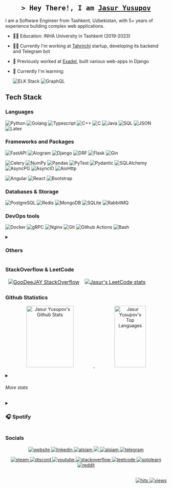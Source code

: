 <!-- Intro  -->
<h2 align="center">
  <samp>&gt; Hey There!, I am 
    <b><a target="_blank" href="https://www.linkedin.com/in/jasur-yusupov//">Jasur Yusupov</a></b> 
  </samp>
</h2>

I am a Software Engineer from Tashkent, Uzbekistan, with 5+ years of experience building complex web applications.

- 👨‍🎓 Education: INHA University in Tashkent (2019-2023)
- 👨‍💻 Currently I'm working at [Tahrirchi](https://tahrirchi.uz) startup, developing its backend and Telegram bot
- 💼 Previously worked at [Exadel](https://exadel.com), built various web-apps in Django
- 🌱 Currently I'm learning:

  ![ELK Stack](https://img.shields.io/badge/ELK_Stack-18bcb1?style=for-the-badge&logo=elasticsearch)
  ![GraphQL](https://img.shields.io/badge/GraphQl-E10098?style=for-the-badge&logo=graphql&logoColor=white)
  

## Tech Stack

### Languages

![Python](https://img.shields.io/badge/Python-3776AB?style=for-the-badge&logo=python&logoColor=white)
![Golang](https://img.shields.io/badge/Golang-00aed9?style=for-the-badge&logo=go&labelColor=00aed9&logoColor=white)
![Typescript](https://img.shields.io/badge/Typescript-007acc?style=for-the-badge&logo=typescript&logoColor=white)
![C++](https://custom-icon-badges.demolab.com/badge/C++-9C033A.svg?style=for-the-badge&logo=cpp2&logoColor=white)
![C](https://custom-icon-badges.demolab.com/badge/C-03599C.svg?style=for-the-badge&logo=c-in-hexagon&logoColor=white)
![Java](https://custom-icon-badges.demolab.com/badge/Java-e77000.svg?style=for-the-badge&logo=java&logoColor=white)
![SQL](https://custom-icon-badges.demolab.com/badge/SQL-333333.svg?style=for-the-badge&logo=database&logoColor=white)
![JSON](https://img.shields.io/badge/json-5E5C5C?style=for-the-badge&logo=json&logoColor=white)
![Latex](https://img.shields.io/badge/LaTeX-47A141?style=for-the-badge&logo=LaTeX&logoColor=white)


### Frameworks and Packages

![FastAPI](https://img.shields.io/badge/FastAPI-069387?style=for-the-badge&logo=fastapi&logoColor=white)
![Aiogram](https://img.shields.io/badge/Aiogram-009cfb?style=for-the-badge&logo=telegram&logoColor=white)
![Django](https://img.shields.io/badge/Django-103e2e?style=for-the-badge&logo=django&logoColor=white)
![DRF](https://img.shields.io/badge/DRF-ff1709?style=for-the-badge&logo=django&logoColor=white)
![Flask](https://img.shields.io/badge/Flask-347a8c?style=for-the-badge&logo=flask&logoColor=white)
![Gin](https://custom-icon-badges.demolab.com/badge/Gin-0090d1?style=for-the-badge&logo=gin&labelColor=00405d)

![Celery](https://img.shields.io/badge/Celery-a9cc54.svg?style=for-the-badge&logo=celery)
![NumPy](https://img.shields.io/badge/Numpy-013243.svg?style=for-the-badge&logo=numpy&logoColor=white)
![Pandas](https://img.shields.io/badge/Pandas-150458.svg?style=for-the-badge&logo=pandas&logoColor=white)
![PyTest](https://img.shields.io/badge/Pytest-0A9EDC.svg?style=for-the-badge&logo=pytest&logoColor=white)
![Pydantic](https://img.shields.io/badge/Pydantic-e72564?style=for-the-badge&logo=pydantic&logoColor=white)
![SQLAlchemy](https://img.shields.io/badge/SQLAlchemy-cb1f05?style=for-the-badge&logo=sqlalchemy&logoColor=white)
![AsyncPG](https://img.shields.io/badge/AsyncPG-4d3592?style=for-the-badge&logo=asyncpg&logoColor=white)
![AsyncIO](https://img.shields.io/badge/AsyncIO-377dff?style=for-the-badge&logo=asyncio&logoColor=white)
![AioHttp](https://img.shields.io/badge/AioHttp-377dff?style=for-the-badge&logo=async&logoColor=white)

![Angular](https://img.shields.io/badge/Angular-de002d?style=for-the-badge&logo=angular&logoColor=de002d&labelColor=white)
![React](https://img.shields.io/badge/React-222222?style=for-the-badge&logo=react&logoColor=61dafb)
![Bootstrap](https://img.shields.io/badge/Bootstrap-563D7C?style=for-the-badge&logo=bootstrap&logoColor=white)

<!-- ![PyTelegramBotAPI](https://img.shields.io/badge/PyTelegramBotAPI-417fb0?style=for-the-badge&logo=telegram&logoColor=white) -->

### Databases & Storage

![PostgreSQL](https://img.shields.io/badge/PostgreSQL-336791?style=for-the-badge&logo=postgresql&logoColor=white)
![Redis](https://img.shields.io/badge/Redis-c32f2d?style=for-the-badge&logo=redis&logoColor=white)
![MongoDB](https://img.shields.io/badge/MongoDB-001e2b?style=for-the-badge&logo=mongodb)
![SQLite](https://img.shields.io/badge/SQLite-b7cdf4?style=for-the-badge&logo=sqlite&logoColor=black)
![RabbitMQ](https://img.shields.io/badge/rabbitmq-%23FF6600.svg?&style=for-the-badge&logo=rabbitmq&logoColor=white)

### DevOps tools
![Docker](https://img.shields.io/badge/Docker-1d63ed?style=for-the-badge&logo=docker&logoColor=white)
![gRPC](https://custom-icon-badges.demolab.com/badge/gRPC-2da6b0?style=for-the-badge&logo=grpc&logoColor=black)
![Nginx](https://img.shields.io/badge/Nginx-20201e?style=for-the-badge&logo=nginx&logoColor=0e9748)
![Git](https://img.shields.io/badge/Git-f05030?style=for-the-badge&logo=git&logoColor=white)
![Github Actions](https://img.shields.io/badge/Github_Actions-1b61d1?style=for-the-badge&logo=github%20actions&logoColor=white)
![Bash](https://img.shields.io/badge/Bash-283037?style=for-the-badge&logo=gnu-bash)
<details>
  <summary><h3>Others</h3></summary>
  
  ![Markdown](https://img.shields.io/badge/Markdown-000000?style=for-the-badge&logo=markdown&logoColor=white)
  ![JWT](https://img.shields.io/badge/JWT-000000?style=for-the-badge&logo=JSON%20web%20tokens&logoColor=white)
  ![NPM](https://img.shields.io/badge/npm-CB3837?style=for-the-badge&logo=npm&logoColor=white)
  ![OpenCV](https://img.shields.io/badge/OpenCV-27338e?style=for-the-badge&logo=OpenCV&logoColor=white)
  ![Postman](https://img.shields.io/badge/Postman-FF6C37?style=for-the-badge&logo=Postman&logoColor=white)
  ![PyPI](https://img.shields.io/badge/pypi-3775A9?style=for-the-badge&logo=pypi&logoColor=white)
  ![Selenium](https://img.shields.io/badge/Selenium-43B02A?style=for-the-badge&logo=Selenium&logoColor=white)
  ![Swagger](https://img.shields.io/badge/Swagger-85EA2D?style=for-the-badge&logo=Swagger&logoColor=white)
  ![Npp](https://img.shields.io/badge/Notepad++-90E59A.svg?style=for-the-badge&logo=notepad%2B%2B&logoColor=black)
  ![PyCharm](https://img.shields.io/badge/PyCharm-000000.svg?&style=for-the-badge&logo=PyCharm&logoColor=white)
  ![VIM](https://img.shields.io/badge/VIM-%2311AB00.svg?&style=for-the-badge&logo=vim&logoColor=white)
  ![VSCODE](https://img.shields.io/badge/VSCode-0078D4?style=for-the-badge&logo=visual%20studio%20code&logoColor=white)
  ![Visual Studio](https://img.shields.io/badge/Visual_Studio-5C2D91?style=for-the-badge&logo=visual%20studio&logoColor=white)
  ![Notion](https://img.shields.io/badge/Notion-000000?style=for-the-badge&logo=notion&logoColor=white)
  ![Linux](https://img.shields.io/badge/Linux-FCC624?style=for-the-badge&logo=linux&logoColor=black)
  ![Ubuntu](https://img.shields.io/badge/Ubuntu-E95420?style=for-the-badge&logo=ubuntu&logoColor=white)
  ![Windows](https://img.shields.io/badge/Windows-0078D6?style=for-the-badge&logo=windows&logoColor=white)
  ![Edge](https://img.shields.io/badge/Edge-0078D7?style=for-the-badge&logo=Microsoft-edge&logoColor=white)
  ![Jupyter](https://img.shields.io/badge/Jupyter-F37626.svg?style=for-the-badge&logo=Jupyter&logoColor=white)
  
</details>

### StackOverflow & LeetCode

<div align="center">
    <table>
        <tr>
            <td style="border: 1px solid transparent;"><a href="https://stackoverflow.com/users/8323650/goodeejay" target="_blank">
                <img src="https://github-readme-stackoverflow.vercel.app/?userID=8323650&theme=dark" alt="GooDeeJAY StackOverflow"/> 
            </a></td>
            <td style="border: 1px solid transparent;"><a href="https://leetcode.com/GooDeeJAY/" target="_blank">
                <img src="https://leetcode-stats-six.vercel.app/?username=goodeejay&theme=dark" alt="Jasur's LeetCode stats"/>
            </a></td>
        </tr>
    </table>
</div>

### Github Statistics

<p align="center"> 
  <a href="https://github.com/goodeejay">
    <img alt="Jasur Yusupov's Github Stats" src="https://denvercoder1-github-readme-stats.vercel.app/api?username=goodeejay&show_icons=true&count_private=true&theme=react&border_color=7F3FBF&bg_color=0D1117&title_color=F85D7F&icon_color=F8D866" height="192px" width="54%"/>
  </a>
  <a href="https://github.com/goodeejay">
    <img alt="Jasur Yusupov's Top Languages" src="https://denvercoder1-github-readme-stats.vercel.app/api/top-langs/?username=goodeejay&langs_count=8&layout=compact&theme=react&border_color=7F3FBF&bg_color=0D1117&title_color=F85D7F&icon_color=F8D866" height="192px" width="44%"/>
  </a>
</p>

<details>
  <summary><h6>More stats</h6></summary>

<!-- Trophies -->
<a href="https://github.com/goodeejay">
  <img src="https://github-profile-trophy.vercel.app/?username=goodeejay&theme=dracula&column=-1&margin-w=15&margin-h=15&no-bg=true" alt="github-profile-trophies"/>
</a>
<br/><br/>

<!-- Streaks -->
<p align="center">
  <a href="https://github.com/goodeejay">
      <img src="https://github-readme-streak-stats.herokuapp.com/?user=goodeejay&theme=radical&border=7F3FBF&background=0D1117" alt="Jasur's GitHub streak" height="192px" width="49.5%" />
  </a>
</p>

<!-- Summary -->
<p align="center">
  <a href="https://github.com/goodeejay">
    <img src="https://github-profile-summary-cards.vercel.app/api/cards/profile-details?username=goodeejay&theme=radical" alt="Jasur's GitHub Contribution" width="80%"/>
  </a>
</p>

![Jasur Yusupov's Graph](https://github-readme-activity-graph.vercel.app/graph?username=goodeejay&custom_title=Jasur%20Yusupov's%20GitHub%20Activity%20Graph&bg_color=0D1117&color=7F3FBF&line=7F3FBF&point=7F3FBF&area_color=FFFFFF&title_color=FFFFFF&area=true)

</details>

<!-- Spotify -->
<details> 
  <summary><h3>🎧 Spotify </h3></summary>
  <div align="center">
    <a href="https://open.spotify.com/playlist/5E8N3x25YNEVa1Fhe2mOYx?si=720ea2b50742498a" target="_blank"> 
      <img src="https://spotify-github-profile.vercel.app/api/view?uid=ye6xvindl58uxcikrnmttlowg&cover_image=true&theme=default&show_offline=false&background_color=121212&interchange=true" alt="spotify-github-profile"/>
    </a>
  </div>
</details>

### Socials
<p align="center">
  <a href="https://zebrain.uz" target="blank">
    <img src="https://img.shields.io/badge/Website-DC143C?style=for-the-badge&logo=medium&logoColor=white" alt="website" />
  </a>
  <a href="https://linkedin.com/in/jasur-yusupov" target="_blank">
    <img src="https://img.shields.io/badge/LinkedIn-0077B5?style=for-the-badge&logo=linkedin&logoColor=white" alt="linkedin"/>
  </a>
  <a href="https://instagram.com/jzr_yusupov" target="_blank">
    <img src="https://img.shields.io/badge/Instagram-fe4164?style=for-the-badge&logo=instagram&logoColor=white" alt="alsiam" />
  </a> 
  <a href="https://twitter.com/goodeejay" target="_blank">
    <img src="https://img.shields.io/badge/Twitter-1DA1F2?style=for-the-badge&logo=twitter&logoColor=white" />
  </a>  
  <a href="https://www.facebook.com/YusupovJasur" target="_blank">
    <img src="https://img.shields.io/badge/Facebook-20BEFF?&style=for-the-badge&logo=facebook&logoColor=white" alt="alsiam"  />
  </a>
  <a href="https://t.me/GooDeeJAY" target="_blank">
    <img src="https://img.shields.io/badge/Telegram-blue?style=for-the-badge&logo=telegram&logoColor=white" alt="telegram" />
  </a>
</p>
<p align="center">
  <a href="https://steamcommunity.com/id/goodeejay/" target="_blank">
    <img src="https://img.shields.io/badge/Steam-000000?style=for-the-badge&logo=steam&logoColor=white" alt="steam"/>
  </a>
  <a href="https://discordapp.com/users/442621171838615553" target="_blank">
    <img src="https://img.shields.io/badge/Discord-5865f2?style=for-the-badge&logo=discord&logoColor=white" alt="discord"/>
  </a>
  <a href="https://www.youtube.com/@jasuryusupov" target="_blank">
    <img src="https://img.shields.io/badge/YouTube-FF0000?style=for-the-badge&logo=youtube&logoColor=white" alt="youtube"/>
  </a>
  <a href="https://stackoverflow.com/users/8323650/goodeejay" target="_blank">
    <img src="https://img.shields.io/badge/Stack_Overflow-FE7A16?style=for-the-badge&logo=stack-overflow&logoColor=white" alt="stackoverflow" />
  </a>
  <a href="https://leetcode.com/GooDeeJAY" target="_blank">
    <img src="https://img.shields.io/badge/LeetCode-yellow?style=for-the-badge&logo=leetcode&logoColor=white" alt="leetcode" />
  </a>
  <a href="https://www.sololearn.com/en/profile/4225353" target="_blank">
    <img src="https://img.shields.io/badge/-Sololearn-3a464b?style=for-the-badge&logo=Sololearn&logoColor=white" alt="sololearn" />
  </a>
  <a href="https://www.reddit.com/user/GooDeeJAY/" target="_blank">
    <img src="https://img.shields.io/badge/Reddit-FF4500?style=for-the-badge&logo=reddit&logoColor=white" alt="reddit"/>
  </a>
</p>
<br />

<!-- Visitors and Hits -->
<div align="right">
  <a href="https://github.com/GooDeeJAY/" target="_blank">
    <img src="https://hits.dwyl.com/goodeejay/goodeejay.svg?style=flat-square" alt="hits"/>
  </a>
  <a href="https://github.com/GooDeeJAY/" target="_blank">
    <img src="https://komarev.com/ghpvc/?username=goodeejay&style=flat-square" alt="views"/>
  </a>
</div>
